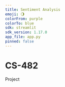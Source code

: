 ```yaml
---
title: Sentiment Analysis
emoji: 🌖
colorFrom: purple
colorTo: blue
sdk: streamlit
sdk_version: 1.17.0
app_file: app.py
pinned: false
---
```


# CS-482
Project

